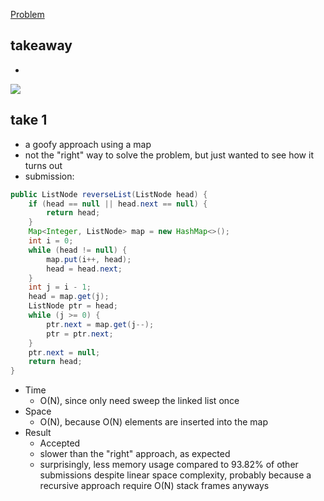 [Problem](https://leetcode.com/problems/????)

## takeaway
- 

![](img.jpg)

## take 1
- a goofy approach using a map
- not the "right" way to solve the problem, but just wanted to see how it turns
  out
- submission:
```java
public ListNode reverseList(ListNode head) {
    if (head == null || head.next == null) {
        return head;
    }
    Map<Integer, ListNode> map = new HashMap<>();
    int i = 0;
    while (head != null) {
        map.put(i++, head);
        head = head.next;
    }
    int j = i - 1;
    head = map.get(j);
    ListNode ptr = head;
    while (j >= 0) {
        ptr.next = map.get(j--);
        ptr = ptr.next;
    }
    ptr.next = null;
    return head;
}
```
- Time
    - O(N), since only need sweep the linked list once
- Space
    - O(N), because O(N) elements are inserted into the map
- Result
    - Accepted
    - slower than the "right" approach, as expected
    - surprisingly, less memory usage compared to 93.82% of other submissions
      despite linear space complexity, probably because a recursive approach
      require O(N) stack frames anyways

